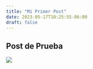 ```yaml
---
title: "Mi Primer Post"
date: 2023-05-17T10:25:55-06:00
draft: false
---
```


## Post de Prueba

![](/cats/cat.jpg)
